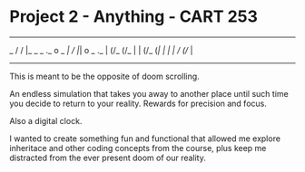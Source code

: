 # Project 2 - Anything - CART 253

**********************************************
   _  /   /
  |_ _   _  ._ o  _     _| / |_| o     _  ._
  | (/_ (/_ |  | (/_   (_|   | | | \/ (/_ |

**********************************************

This is meant to be the opposite of doom scrolling.

An endless simulation that takes
you away to another place until such
time you decide to return to your reality.
Rewards for precision and focus.

Also a digital clock.

I wanted to create something fun and functional
that allowed me explore inheritace and other
coding concepts from the course, plus keep me distracted
from the ever present doom of our reality.
